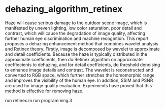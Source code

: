 # dehazing_algorithm_retinex
Haze will cause serious damage to the outdoor scene image, which is manifested by uneven lighting, low color saturation, poor detail and contrast, which will cause the degradation of image quality, affecting further human eye discrimination and machine recognition. This report proposes a dehazing enhancement method that combines wavelet analysis and Retinex theory. Firstly, image is decomposed by wavelet to approximate and detail coefficients. Because the haze is typically distributed in the approximate coefficients, then do Retinex algorithm on approximate coeffiecients to dehazing, and for detail coefficients, do threshold denoising to enhance image details and contrast. The wavelet is reconstructed and converted to RGB space, which further stretches the homomorphic range and improves the visibility of the human eye. In addition, SSIM and PSNR are used for image quality evaluation. Experiments have proved that this method is effective for removing haze.

run retinex.m
run programming.3
